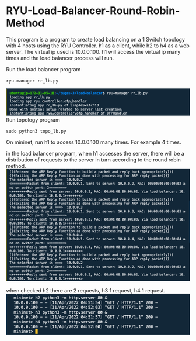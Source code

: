 # RYU-Load-Balancer-Round-Robin-Method

This program is a program to create load balancing on a 1 Switch topology with 4 hosts using the RYU Controller.
h1 as a client, while h2 to h4 as a web server. The virtual ip used is 10.0.0.100. 
h1 will access the virtual ip many times and the load balancer process will run.

Run the load balancer program

```
ryu-manager rr_lb.py
```
![ss ryu](./ss_ryu_run.png)
Run topology program
```
sudo python3 topo_lb.py
```
On mininet, run h1 to access 10.0.0.100 many times. For example 4 times.

in the load balancer program, when h1 accesses the server, there will be a distribution of requests to the server in turn according to the round robin method.
![ss ryu_process](./ss_ryu_process.png)

when checked h2 there are 2 requests, h3 1 request, h4 1 request.
![ss web_server](./ss_web_server.png)

